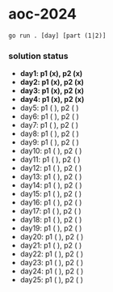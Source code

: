 # aoc-2024

`go run . [day] [part (1|2)]`

### solution status

- **day1: p1 (x), p2 (x)**
- **day2: p1 (x), p2 (x)**
- **day3: p1 (x), p2 (x)**
- **day4: p1 (x), p2 (x)**
- day5: p1 ( ), p2 ( )
- day6: p1 ( ), p2 ( )
- day7: p1 ( ), p2 ( )
- day8: p1 ( ), p2 ( )
- day9: p1 ( ), p2 ( )
- day10: p1 ( ), p2 ( )
- day11: p1 ( ), p2 ( )
- day12: p1 ( ), p2 ( )
- day13: p1 ( ), p2 ( )
- day14: p1 ( ), p2 ( )
- day15: p1 ( ), p2 ( )
- day16: p1 ( ), p2 ( )
- day17: p1 ( ), p2 ( )
- day18: p1 ( ), p2 ( )
- day19: p1 ( ), p2 ( )
- day20: p1 ( ), p2 ( )
- day21: p1 ( ), p2 ( )
- day22: p1 ( ), p2 ( )
- day23: p1 ( ), p2 ( )
- day24: p1 ( ), p2 ( )
- day25: p1 ( ), p2 ( )
